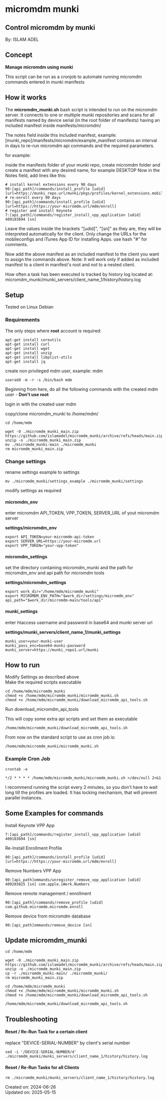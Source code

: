 # micromdm munki

## Control micromdm by munki

By: ISLAM ADEL

## Concept

**Manage micromdm using munki**

This script can be run as a cronjob to automate running
micromdm commands entered in munki manifests

## How it works

The **micromdm_munki.sh** bash script is intended to run on the micromdm server. It connects to one or multiple munki repositories and scans for all manifests named by device serial (in the root folder of manifests) having an included manifest inside manifests/micromdm/

The notes field inside this included manifest, example: [munki_repo]/manifests/micromdm/example_manifest
contains an interval in days to re-run micromdm api commands and the required parameters.

for example:

inside the manifests folder of your munki repo, create micromdm folder and create a manifest with any desired name, for example DESKTOP
Now in the Notes field, add lines like this:

```
# install kernel extensions every 90 days
90:[api_path]/commands/install_profile [udid] [url=https://munki_repo.url/munki/pkgs/profiles/kernel_extensions.mobileconfig]
# re-enroll every 90 days
90:[api_path]/commands/install_profile [udid] [url=https://https://your-micromdm.url/mdm/enroll]
# register and install Keynote
7:[api_path]/commands/register_install_vpp_application [udid] 409183694 [sn]
```

Leave the values inside the brackets "[udid]", "[sn]" as they are, they will be interpreted automatically for the client. Only change the URLs for the mobileconfigs and iTunes App ID for installing Apps.
use hash "#" for comments.

Now add the above manifest as an included manifest to the client you want to assign the commands above.
Note: It will work only if added as included manifest to a client in manifest's root and not to a nested client.

How often a task has been executed is tracked by history log located at:
micromdm_munki/munki_servers/client_name_1/history/history.log

## Setup

Tested on Linux Debian

### Requirements

The only steps where **root** account is required:

```
apt-get install coreutils
apt-get install curl
apt-get install wget
apt-get install unzip
apt-get install libplist-utils
apt-get install jq
```

create non privileged mdm user, example: mdm

```
useradd -m -r -s /bin/bash mdm
```

Beginning from here, do all the following commands with the created mdm user - **Don't use root**

login in with the created user mdm

copy/clone micromdm_munki to /home/mdm/

```
cd /home/mdm
```

```
wget -O ./micromdm_munki_main.zip https://github.com/islamadel/micromdm_munki/archive/refs/heads/main.zip
unzip -o ./micromdm_munki_main.zip
mv ./micromdm_munki-main ./micromdm_munki
rm micromdm_munki_main.zip
```

### Change settings

rename settings example to settings

```
mv ./micromdm_munki/settings_example ./micromdm_munki/settings
```

modify settings as required

#### micromdm_env

enter micromdm API_TOKEN, VPP_TOKEN, SERVER_URL of yout micromdm server

**settings/micromdm_env**

```
export API_TOKEN=your-micromdm-api-token
export SERVER_URL=https://your-micromdm.url
export VPP_TOKEN="your-vpp-token"
```

#### micromdm_settings

set the directory containing micromdm_munki and the path for micromdm_env and api path for micromdm tools

**settings/micromdm_settings**

```
export work_dir="/home/mdm/micromdm_munki"
export MICROMDM_ENV_PATH="$work_dir/settings/micromdm_env"
api_path="$work_dir/micromdm-main/tools/api"
```

#### munki_settings

enter htaccess username and password in base64 and munki server url

**settings/munki_servers/client_name_1/munki_settings**

```
munki_user=your-munki-user
munki_pass_enc=base64-munki-password
munki_server=https://munki_repo1.url/munki
```

## How to run

Modify Settings as described above  
Make the required scripts executable

```
cd /home/mdm/micromdm_munki
chmod +x /home/mdm/micromdm_munki/micromdm_munki.sh
chmod +x /home/mdm/micromdm_munki/download_micromdm_api_tools.sh
```

Run download_micromdm_api_tools

This will copy some extra api scripts and set them as executable

```
/home/mdm/micromdm_munki/download_micromdm_api_tools.sh
```

From now on the standard script to use as cron job is:

```
/home/mdm/micromdm_munki/micromdm_munki.sh
```

### Example Cron Job

```
crontab -e
```

```
*/2 * * * * /home/mdm/micromdm_munki/micromdm_munki.sh >/dev/null 2>&1
```

I recommend running the script every 2 minutes, so you don't have to wait long till the profiles are loaded. It has locking mechanism, that will prevent parallel instances.

## Some Examples for commands

  
Install Keynote VPP App

```
7:[api_path]/commands/register_install_vpp_application [udid] 409183694 [sn]
```

Re-Install Enrollment Profile

```
90:[api_path]/commands/install_profile [udid] [url=https://https://your-micromdm.url/mdm/enroll]
```

Remove Numbers VPP App

```
90:[api_path]ommands/unregister_remove_vpp_application [udid] 409203825 [sn] com.apple.iWork.Numbers
```

Remove remote management / enrollment

```
90:[api_path]/commands/remove_profile [udid] com.github.micromdm.micromdm.enroll
```

Remove device from micromdm database

```
90:[api_path]ommands/remove_device [sn]
```

## Update micromdm_munki

```
cd /home/mdm
```

```
wget -O ./micromdm_munki_main.zip https://github.com/islamadel/micromdm_munki/archive/refs/heads/main.zip
unzip -o ./micromdm_munki_main.zip
cp -r ./micromdm_munki-main/ ./micromdm_munki/
rm micromdm_munki_main.zip
```

```
cd /home/mdm/micromdm_munki
chmod +x /home/mdm/micromdm_munki/micromdm_munki.sh
chmod +x /home/mdm/micromdm_munki/download_micromdm_api_tools.sh
```

```
/home/mdm/micromdm_munki/download_micromdm_api_tools.sh
```

## Troubleshooting

#### Reset / Re-Run Task for a certain client

replace "DEVICE-SERIAL-NUMBER" by client's serial number

```
sed -i '/DEVICE-SERIAL-NUMBER/d' ./micromdm_munki/munki_servers/client_name_1/history/history.log
```

#### Reset / Re-Run Tasks for all Clients

```
rm ./micromdm_munki/munki_servers/client_name_1/history/history.log
```

Created on: 2024-06-26  
Updated on: 2025-05-15
